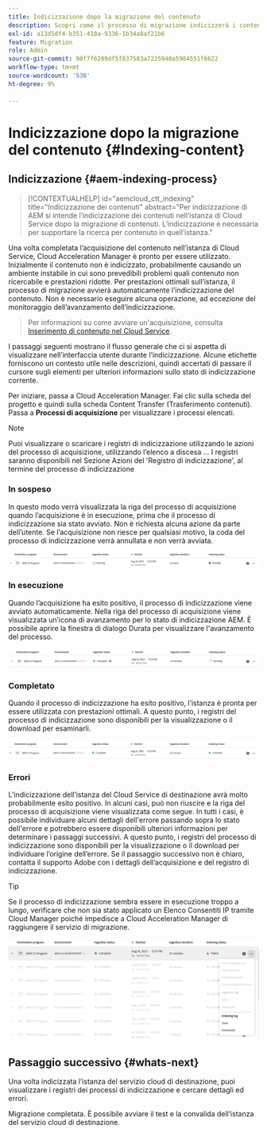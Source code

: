 ```yaml
---
title: Indicizzazione dopo la migrazione del contenuto
description: Scopri come il processo di migrazione indicizzerà i contenuti acquisiti nell’istanza del Cloud Service di destinazione.
exl-id: a13d5df4-b351-410a-9336-1b34a8af21b6
feature: Migration
role: Admin
source-git-commit: 90f7f6209df5f837583a7225940a5984551f6622
workflow-type: tm+mt
source-wordcount: '538'
ht-degree: 9%

---
```


# Indicizzazione dopo la migrazione del contenuto {#Indexing-content}

## Indicizzazione {#aem-indexing-process}

>[!CONTEXTUALHELP]
>id="aemcloud_ctt_indexing"
>title="Indicizzazione dei contenuti"
>abstract="Per indicizzazione di AEM si intende l’indicizzazione dei contenuti nell’istanza di Cloud Service dopo la migrazione di contenuti. L’indicizzazione è necessaria per supportare la ricerca per contenuto in quell’istanza."

Una volta completata l’acquisizione del contenuto nell’istanza di Cloud Service, Cloud Acceleration Manager è pronto per essere utilizzato. Inizialmente il contenuto non è indicizzato, probabilmente causando un ambiente instabile in cui sono prevedibili problemi quali contenuto non ricercabile e prestazioni ridotte. Per prestazioni ottimali sull’istanza, il processo di migrazione avvierà automaticamente l’indicizzazione del contenuto. Non è necessario eseguire alcuna operazione, ad eccezione del monitoraggio dell’avanzamento dell’indicizzazione.

> Per informazioni su come avviare un&#39;acquisizione, consulta [Inserimento di contenuto nel Cloud Service](/help/journey-migration/content-transfer-tool/using-content-transfer-tool/ingesting-content.md).

I passaggi seguenti mostrano il flusso generale che ci si aspetta di visualizzare nell’interfaccia utente durante l’indicizzazione. Alcune etichette forniscono un contesto utile nelle descrizioni, quindi accertati di passare il cursore sugli elementi per ulteriori informazioni sullo stato di indicizzazione corrente.

Per iniziare, passa a Cloud Acceleration Manager. Fai clic sulla scheda del progetto e quindi sulla scheda Content Transfer (Trasferimento contenuti). Passa a **Processi di acquisizione** per visualizzare i processi elencati.

>[!NOTE]
>Puoi visualizzare o scaricare i registri di indicizzazione utilizzando le azioni del processo di acquisizione, utilizzando l’elenco a discesa ... I registri saranno disponibili nel
> Sezione Azioni del &#39;Registro di indicizzazione&#39;, al termine del processo di indicizzazione

### In sospeso

In questo modo verrà visualizzata la riga del processo di acquisizione quando l’acquisizione è in esecuzione, prima che il processo di indicizzazione sia stato avviato. Non è richiesta alcuna azione da parte dell’utente. Se l’acquisizione non riesce per qualsiasi motivo, la coda del processo di indicizzazione verrà annullata e non verrà avviata.

![immagine](/help/journey-migration/content-transfer-tool/assets-indexing/pending.png)

### In esecuzione

Quando l’acquisizione ha esito positivo, il processo di indicizzazione viene avviato automaticamente. Nella riga del processo di acquisizione viene visualizzata un’icona di avanzamento per lo stato di indicizzazione AEM. È possibile aprire la finestra di dialogo Durata per visualizzare l&#39;avanzamento del processo.

![immagine](/help/journey-migration/content-transfer-tool/assets-indexing/running.png)

### Completato

Quando il processo di indicizzazione ha esito positivo, l’istanza è pronta per essere utilizzata con prestazioni ottimali. A questo punto, i registri del processo di indicizzazione sono disponibili per la visualizzazione o il download per esaminarli.

![immagine](/help/journey-migration/content-transfer-tool/assets-indexing/complete.png)

### Errori

L’indicizzazione dell’istanza del Cloud Service di destinazione avrà molto probabilmente esito positivo. In alcuni casi, può non riuscire e la riga del processo di acquisizione viene visualizzata come segue. In tutti i casi, è possibile individuare alcuni dettagli dell&#39;errore passando sopra lo stato dell&#39;errore e potrebbero essere disponibili ulteriori informazioni per determinare i passaggi successivi. A questo punto, i registri del processo di indicizzazione sono disponibili per la visualizzazione o il download per individuare l’origine dell’errore. Se il passaggio successivo non è chiaro, contatta il supporto Adobe con i dettagli dell’acquisizione e del registro di indicizzazione.

>[!TIP]
>
> Se il processo di indicizzazione sembra essere in esecuzione troppo a lungo, verificare che non sia stato applicato un Elenco Consentiti IP [](/help/implementing/cloud-manager/ip-allow-lists/apply-allow-list.md) tramite Cloud Manager poiché impedisce a Cloud Acceleration Manager di raggiungere il servizio di migrazione.

![immagine](/help/journey-migration/content-transfer-tool/assets-indexing/failed.png)

## Passaggio successivo {#whats-next}

Una volta indicizzata l’istanza del servizio cloud di destinazione, puoi visualizzare i registri dei processi di indicizzazione e cercare dettagli ed errori.

Migrazione completata. È possibile avviare il test e la convalida dell’istanza del servizio cloud di destinazione.
